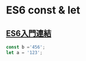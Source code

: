 # ES6 const & let
## [ES6入門連結](https://es6.ruanyifeng.com/#docs/let)
```js
const b ='456';
let a = '123';
```
